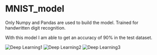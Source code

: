 # MNIST_model
Only Numpy and Pandas are used to build the model. Trained for handwritten digit recognition.  

With this model I am able to get an accuracy of 90% in the test dataset.





![Deep Learning1](https://github.com/user-attachments/assets/50716d78-4905-4627-9b39-00753822150f)
![Deep Learning2](https://github.com/user-attachments/assets/50a2d001-4f58-427e-983c-9a0bfd70034d)
![Deep Learning3](https://github.com/user-attachments/assets/1a8467c7-47df-4602-98a9-015c291a809a)
